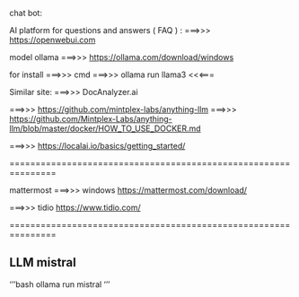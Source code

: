 chat bot:


AI platform for questions and answers ( FAQ ) :
===>>> https://openwebui.com

model ollama
===>>> https://ollama.com/download/windows

for install ===>>> cmd ===>>> ollama run llama3 <<<=== 

Similar site:
===>>> DocAnalyzer.ai

===>>> https://github.com/mintplex-labs/anything-llm   ===>>> https://github.com/Mintplex-Labs/anything-llm/blob/master/docker/HOW_TO_USE_DOCKER.md

===>>> https://localai.io/basics/getting_started/


===============================================================

mattermost  ===>>> windows
https://mattermost.com/download/


===>>> tidio
https://www.tidio.com/

===============================================================

## LLM mistral


‘’’bash
ollama run mistral
‘’’

